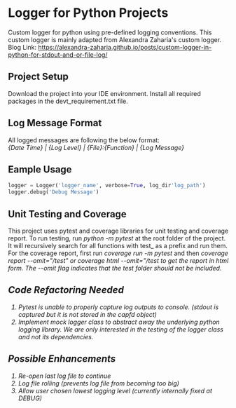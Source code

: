 # Logger for Python Projects
Custom logger for python using pre-defined logging conventions. This custom logger is mainly adapted from Alexandra Zaharia's custom logger. Blog Link: https://alexandra-zaharia.github.io/posts/custom-logger-in-python-for-stdout-and-or-file-log/

## Project Setup
Download the project into your IDE environment. Install all required packages in the devt_requirement.txt file.

## Log Message Format
All logged messages are following the below format:<br>
<em>{Date Time} | {Log Level} | {File}:{Function} | {Log Message}</em>

## Eample Usage
```python
logger = Logger('logger_name', verbose=True, log_dir'log_path')
logger.debug('Debug Message')
```

## Unit Testing and Coverage
This project uses pytest and coverage libraries for unit testing and coverage report. To run testing, run <em>python -m pytest</em> at the root folder of the project. It will recursively search for all functions with test_ as a prefix and run them. For the coverage report, first run <em>coverage run -m pytest</em> and then <em>coverage report --omit="*/test*"<em> or <em>coverage html --omit="*/test*</em> to get the report in html form. The <em>--omit</em> flag indicates that the test folder should not be included.

## Code Refactoring Needed
1. Pytest is unable to properly capture log outputs to console. (stdout is captured but it is not stored in the capfd object)
2. Implement mock logger class to abstract away the underlying python logging library. We are only interested in the testing of the logger class and not its dependencies. 

## Possible Enhancements
1. Re-open last log file to continue
2. Log file rolling (prevents log file from becoming too big)
3. Allow user chosen lowest logging level (currently internally fixed at DEBUG)